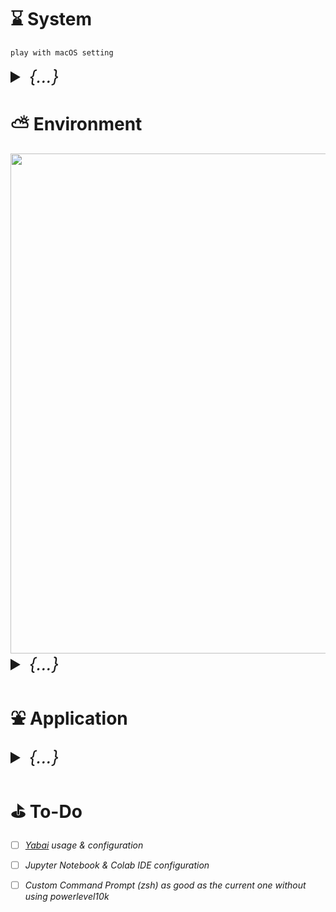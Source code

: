 

# &#x231b; System
```
play with macOS setting
```
<details>
    <summary style="font-size: 2em;"><i>{...}</i></summary>


### &#x2460; Display 
**+ scale**
```
choose sacle -> more space -> night shift 
```
**+ as host machine**
```
-> advanced -> find prevent automatic sleeping on power adapter when the display is off
```
### &#x2461; Enable three finger drag
**+ accessibility:** 
```
1) pointer control -> trackpad options -> enable dragging -> three finger drag
2) display -> reduce motion (enable)
```
### &#x2462; Unnecessary apps
**+ left with:** 
```
1) finder 
    + open finder 
    + go to view -> Show Path bar -> Show Status bar
    + ctrl + click the icon on the path bar for copying the path
2) safari 
3) system preference
```
### &#x2463; Desktop & Dock
**+ hide dock:** 
```
1) set it automatically show -> Dock size & Magnification
2) position it on anywhere other than bottom
3) go to the bottom for hot corner, setup screen saver
4) mission control (bottom) 
    + displays have separate spaces --> enable (for monitor to act like individual display)
    + automatically rearrange spaces based on most use --> disable (no idea)
```

### &#x2464; Control Center
**+ Accessibility Shortcuts**
```
1) show in Control Center, not in the menu bar
2) play with it 
```
**+ scroll down spotlight**
```
don't show in the Menu Bar
```
### &#x2465; Mouse
**+ replaced by some mouse app later**
```
Accessibility -> Zoom Option -> Hover text

hover
1) Text 32pt 
2) Text font 
3) Activation modifier Option/Alt 
4) Play with color
```
### &#x2466; Arrange Launchpad
**{move unused app into one folder}**

### &#x2467; Appearance
**+ highlight color**
```
1) set favorite highlight color and accent color (usually purple)
2) set appearance to auto
```

### &#x2468; Keyboard
**+ keyboard**
```
*1) cursor smoothness (make hjkl moving smooth inside nvim)
    + increase key repeat rate to the fastest 
    + drag Delay until repeat to the shortest


2) add Unicode Hex Input (optional)
    - ∀: option + 2200
    - ∃: option + 2203
    - ¬: option + 00ac 
    - ∧: option + 2227 


3) fn (do nothing)
```


**+ input source**
```
1) add pinyin 

2) do not check "Use the CAPSLOCK key to switch to and from U.S."
```



### &#x2469; Keyboard Shortcuts

**+ General Shortcuts**
```
• Increase Indent (IDE): cmd + ] 
• Decrease Indent (IDE): cmd + [
• Move the cursor one word forward: Option + Right Arrow
• Move the cursor one word backwad: Option + Left Arrow

• Find Path: open finder => cmd + shift + g
```


**+ Mission Control (for no touchpad situation)**
```
• mission Control                       --> ctrl + up
• show notification center              --> ctrl + left
• application windows                   --> cmd + down
• show desktop                          --> ctrl + right
• move left a space                     --> cmd + left
• move right a space                    --> cmd + right
```
**+ Launchpad**
```
• turn Dock Hiding on/off               --> option + cmd + D
• show Launchpad                        --> ctrl + down
```
**+ Spotlight**
```
• uncheck both
```
**+ App Shortcut**
```
click "+"
Add shortcuts for the following apps (setup alacritty later)

-------------
| Alacritty |
-------------
    • Hide alacritty                    --> shift + cmd + alt + h

----------
| Safari |
----------
    • Show Favorites Bar                --> ctrl + f
    • Hide Favorites Bar                --> ctrl + f

----------
| Chrome |
----------
    • Always Show Bookmarks Bar         --> ctrl + f
    • Reopen Closed Tab                 --> cmd + ctrl + z

----------
| global |
----------
    • Open Location...                  --> ctrl + l
    • New Window                        --> cmd + shift + n
    • Tile Window to Left of Screen     --> ctrl + `
    • Print...                          --> ctrl + cmd + p
    • Open File...                      --> shfit + cmd + o
    • Minimize                          --> ctrl + cmd + option + M

-----------------
| shortcut tips |
-----------------
    • command + shift leftArrow
    • 

[how to restore minimized one ? don't ask me]
```
### &#x246a; Safari
**+ Preference:**
```
1) Privacy -> uncheck website tracking for enabling cookie
2) Tabs -> Compact
3) Extension -> download PocketTube: YouTube Subscription Manager (App Store)
```
### &#x246b; Notes App 
```
make use of this app 
1) Note -> Setting -> Adjust Font size 
2) ...
```
### &#x246c; Reminder App 
```
make use of this app as well
```
### &#x246d; Modified notification window
```
1) Weather: remember to set temperature to Celsius (multiple regions added)
```

### &#x246e; Install [Alfred](https://www.alfredapp.com)
**{...}**

</details>




# &#x26c5; Environment

<img src="./nvim/dashboard.png" width=800>

<details>
    <summary style="font-size: 2em;"><i>{...}</i></summary>

### &#x25cd; Zen Tree 
```
$ cd ~
$ git clone "https://github.com/"your_username"/env.git"
$ mv env .config                                    # rename to .config directory 
$ mkdir "xxx"                                       # main directory 
$ cd "xxx"
$ mkdir blackhole society toKnow 
$ cd "yyy" 
$ mkdir Cok Projects zzz
                                                    Users
                                                      |
                                                      |
                                   ----------------------------------------
                                   |                                      |
                                   |                                      |
                                 "xxx"                                 .config
                                   |                                      |
                                   |                                      |  
                    -------------------------------       ---------------------------------
                    |              |              |       |               |               |
                    |              |              |       |               |               |
                  "yyy"        blackhole       society   nvim           tmux             etc
                    |                                     |               |               |
                    |                                     ----------------------------------
    ----------------------------------                    ----------------------------------
    |               |                |                                | | ... |  
    |               |                |
   Cok           Projects           ...
```

### ➊  Install Xcode tool
```shell
xcode-select --install
```

### ➋  Install Homebrew 
&#x23f5; *homebrew from [source](https://brew.sh)*
```shell
(+) $HOME=/Users/your_username

echo '# homebrew' >> $HOME/.zprofile 
echo 'eval "$(/opt/homebrew/bin/brew shellenv)"' >> $HOME/.zprofile
eval "$(/opt/homebrew/bin/brew shellenv)"
```


&#x23f5; *basic commands with brew*
```shell
brew install xxx
brew uninstall/remove xxx
```

<details>
  <summary><i>Install Homebrew Using Mirror (collapsed)</i></summary>

*1) for users having trouble accessing brew.sh, e.g. users in China* <br>
```shell
>> cd /opt 
>> sudo mkdir homebrew 
>> sudo chown -R $(whoami):admin /opt/homebrew 
>> git clone https://mirrors.tuna.tsinghua.edu.cn/git/homebrew/brew.git /opt/homebrew
>> echo 'eval "$(/opt/homebrew/bin/brew shellenv)"' >> ~/.zprofile
(this surpress default apple git, already in zsh/)>> echo "export PATH=/opt/homebrew/bin:$PATH" ~/.zprofile
```
</details>

### ➌  Terminal Emulator
&#x23f5; *[alacritty.toml](./alacritty/alacritty.toml)*
```shell
brew install --cask alacritty
```

&#x23f5; *modify shortcut really quick*
```
1) open / 
2) drag disk and user to the side bar of finder
3) replace hide alacritty command "cmd+h" in shortcut
```

### ➍  Karabiner (virtual keyboard)
&#x23f5; *install karabiner*
```shell
brew install karabiner-elements --cask
```

&#x23f5; *Use Karabiner-Elements for key-mapping*
```
1) Click and open TWO KARABINERs for accessbility in input source inside privacy
    • allow app 
    • target decide: usually I choose for all device 
    • choose whatever you want 
    • for all devices: add item 
    • map "caps_lock" to "left_control"

2) Mapping website: https://ke-complex-modifications.pqrs.org/
    • Vi style arrow
    • click import 
    • import 
    • ok 
    • enable (only enable command + hjkl)
    • is command not control anymore

3) Search for any other combination you want
   {...}

4) Custom Rule 
    • open finder => cmd + shift + g: ~/.config/karabiner/assets/complex_modifications
```
  
### ➎  Nerd Font
&#x23f5; *go to [nerdfont](https://github.com/ryanoasis/nerd-fonts)*
```
1) patched-fonts folder
2) each font folder will have their font appearance inside, probably
3) fonts I like:
	- Monofur Nerd Font
	- Ubuntu (but its NerdFont version doesn't seem to compatible with macOS)

ex).
• Chosen_Font_Name => Light => complete
• Code New Roman Nerd Font Complete.otf 
• Download
• open the .otf file
• click install
• next go to font book looking for it
• do the italic one as well

• few selections: Monofur Nerd Font, CodeNewRoman(light is better), SourceCodePro, etc
```

&#x23f5; *patch your own font with nerdfont [patcher](https://github.com/ryanoasis/nerd-fonts/blob/master/font-patcher)*
```
1) go to nerdfont github, see option 9: Patch Your Own Font 
2) install dependencies: 
>> brew install fontforge

3) download archive scripts provided 
4) go into the nerdfont patcher diretory and execute the font-patcher script
>> fontforge -script font-patcher "/path/to/a-single-.ttf-or.otf"
```

&#x23f5; *[font-collections](./fonts/)*
```
still missing some icon even after patched, look into it later
```


### ➏  Necessity

<details>
    <summary><i>Git (collapsed)</i></summary>

`Personal Access Tokens:` *github --> settings --> developers setting --> token* <br> 
[`.gitignore`](https://www.toptal.com/developers/gitignore): *ignore file generation*

```
1) Intialize/Create Local Repo
------------------------------------------------------------------------------------
>> cd "any_directory"
>> git init                                                     // create .git 
>> git status                                                   // check branch



2) Connect Local Repo with Remote (github)
------------------------------------------------------------------------------------------------
>> git config --global user.name "github_account_name"                      // setup username
>> git config --global user.email "email_asscoiated_with_github@xxx.com"    // setup user.email
>> git config -l                                                            // check both
>> cd "xxx"
>> git branch -M main                                                       // name branch "main"
>> git remote add origin https://github.com/user_name/repo_name.git         // add remote repo
>> git remote -v                                                            // list remote repo
>> git remote set-url origin https://github.com/user_name/repo_name.git     // change remote repo
>> git config --global credential.helper store                              // if no token pop up




3) Add, Commit, Check, Pull/Push 
------------------------------------------------------------------------------------
(add)
>> git add filename.xxx                               // add single changed file
>> git add .                                          // add all changed files

(commit)
>> git commit -m "commit message"                     // describe what you changed 
>> git status                                         // check current status
>> git reset --soft HEAD~                             // undo all commit
>> git reset --hard HEAD~1                            // same, and no change kept
>> git reset --hard <git log grab SHA>                // reset to specific commit

(check)
>> git log                                            // check passed commit 
>> git log -p                                         // check detailed commit
>> git show 5eba8ab3b718a6ab6610186be934ba214e228a58  // check commit with hash
>> git diff                                           // show all modified

(pull/push)
>> git pull origin main                               // pull from remote main branch
>> git push -u origin main                            // -u: for "--set-upstream"
                                                      // main is the <branch_name>
>> git push <remote-name> <branch-name>               // other branch aside from main
>> git push origin other_branch                       // example
>> git push                                           // only have one main branch
>> git push --set-upstream origin main                // if not branch to track

(push latest one with unpush commit)
>> git log                                            // grab the log SHA 
>> git push origin <SHA>:branch --force-with-lease    // example 
>> git push origin abc123:main --force-with-lease     // cover all commits not push


(push with new token)
>> git config --global credential.helper osxkeychain  // clear old credential (OS diffs)
>> git push -u origin main

(explicitly set)
>> git remote set-url origin https://YOUR_NEW_TOKEN@github.com/your_acc/repo.git



4) large file
------------------------------------------------------------------------------------
>> brew install git-lfs                               // install LFS 
>> git lfs install                                    // enable through git 
>> git lfs track "video/interstallar.mp4"             // track the large file 
>> git add .gitattributes                             // only add once, lfs track will update it 
>> git add . & git commit -m "xx" 
>> git push

>> git lfs uninstall                                  // for large file only 
>> git rm --cached video/interstallar.mp4             
>> git filter-branch --force \                        // clear history
        --index-filter "git rm \ 
        --cached \ 
        --ignore-unmatch video/interstallar.mp4" \
        --prune-empty --tag-name-filter cat -- --all
>> git push origin --force --all                      // force update




5) Leave, Merge, Delete, Diverge/Converge, Rename Branch 
------------------------------------------------------------------------------------
(leave)
>> git checkout -b new_branch                         // -b: create new branchs 
>> git checkout                                       // leave current branch
>> git checkout main                                  // leave, and go to main
>> checkout branch_name                               // switch branch
>> git branch --list                                  // list all existing branches
>> git branch -a                                      // list all branch(local&remote) 
>> git branch -r                                      // list remote 
>> git push -u origin <new_branch>                    // push new branch to remote

(merge)
>> git checkout main                                  // leave the branch about to merge to main
>> git branch                                         // try, won't kill you
>> git merge gh-pages                                 // merge branch "gh-pages" to main
>> git push origin main                               // push all the new changes merged to main

(delete) 
>> git branch -d branch_name                          // first delete local branch
>> git push origin --delete branch_name               // delete remote branch as well

(diverge/converge)
'''
if you make changes directly through github(remote)
and make different changes in local repo at the same time 
will cause version conflict 
'''
>> git pull origin main                               // pull from remote branch main
>> git status 
>> git merge origin/branch_name                       // here branch_name = main

(rename)
>> git branch -m older_name new_name                  // rename local repo
>> git fetch origin 
>> git branch -u origin/new_name new_name 
>> git remote set-head origin -a
# change remote
>> repo -> settings -> under Code and automation -> click Branches -> rename
```
</details>


```shell
# install through homebrew
>> brew install git
>> git --version

# apple's git default, download env, so you have zsh/ 
# then export git path for replacing apple default git
>> echo 'export PATH="/opt/homebrew/bin:${PATH}"' >> $HOME/.config/zsh/zsh-exports
```

&#x23f5; *C++ compiler*
```shell
# many things depends on this gcc
>> brew install gcc
```

&#x23f5; *mongoDB: [server](https://www.mongodb.com/docs/manual/tutorial/install-mongodb-on-os-x/)* | *[compass](https://www.mongodb.com/try/download/atlascli) (choose ARM64 Platform)*
```shell
# install mongoDB server
>> brew tap mongodb/brew

# install community edition (refer to the official doc for versions)
>> brew install mongodb-community

# if run into error "brew services list"
>> brew update-reset
>> brew doctor
>> brew services list

# start for use
>> brew services start mongodb-community@7.0
>> brew services stop mongodb-community@7.0
>> mongosh  # for checking
```

&#x23f5; *Node.js: [macOS installer LTS version](https://bit.ly/nodenpm)*
```shell
# better to download prebuild version through website
>> node --version
>> npm --version
```


&#x23f5; *additional*
```shell
# for what?
brew install ripgrep

# print out structure of directory in terminal 
brew install tree
```


&#x23f5; *YouTube Video [`Download`](https://github.com/yt-dlp/yt-dlp)*
```shell 
>> brew install yt-dlp
>> ffmpeg

# basic download
>> yt-dlp "https://www.youtube.com/watch?v=8PsG3ycLx3o"

# setting up the resolution for downloading (less or equal than 4k if videos are available)
>> yt-dlp -f "bestvideo[height<=2160][ext=webm]+bestaudio[ext=m4a]/best[height<=2160]" --merge-output-format mp4 "<youtube url>"

# convert video to MPEG-4
>> ffmpeg -i <video1.mp4> -vcodec libx264 -acodec aac <video2.mp4>

# for some videos, if store differently on youtube, will download separate files (.m4a & webm), mannully convert 
>> ffmpeg -i "video_name.webm" -i "video_name.m4a" -c:v copy -c:a copy "video_name.mp4"

# convert video to audio file (e.g. mp4/mkv to mp3)
>> ffmpeg -i input.mkv -b:a 192K -vn output.mp3
```



&#x23f5; *Sound Player*
```shell
# play .wav file 
>> brew install sox 
>> sox /path/to/wav_file -d
```



&#x23f5; *Find IP Address*
```shell
# on linux/unix 
# find the inet value under 'wlp39s0', usually the last one
>> ifconfig
>> ip addr

# more straightforward way of checking the address
>> ifconfig | grep "inet "
```

&#x23f5; *Setup Static IP or DHCP*
```shell

```

&#x23f5; *SSH*

```shell
# check if ip-address exist in remote, if not then used jump host
>> nslookup 

# direct connection
>> ssh -i xxx_xxx.pem username@ip-address

# Need to change permission if using key file(.pem)
>> chmod 600 ~/.ssh/xxx_xxx.pem
>> ssh my-server

# local ssh config, read more: https://linux.die.net/man/5/ssh_config
>> vim ~/.ssh/config
---------------------------------------------------------
| Host lambda-server-1                                  |
|   HostName xxx.x.xxx.xx                               |
|   User ubuntu(or others)                              |
|   IdentityFile ~/.ssh/xxxxxx.pem                      |
|                                                       |
| Host lambda-server-2                                  |
|   HostName yyy.y.yyy.yy                               |
|   User ubuntu                                         |
|   IdentityFile ~/.ssh/yyyyyy.pem                      |
|                                                       |
| Host my-server                                        |
|   HostName zzz.zzz.z.zzz                              |
|   User my_username                                    |
---------------------------------------------------------
```
&#x23f5; *FileZilla Setup ([Jump Host](https://www.unixcloudfusion.in/2016/01/using-filezilla-to-connect-ec2-with.html))*

| Connection Type | Inputs |
| :------ | :-------: |
| normal connection | *Host - Username - Password - Port* |
| connect as jump host | *1) Settings > Generic Proxy > `Sock 5`* <br> *2) Proxy host: `127.0.0.1` - Proxy port: `8001`* |
| with private key(.pem) | *1) File - Site Manager - New Site* <br> *2) Protocol: select the `SFTP` one -> Host: `ip-address`* <br> *3) Logon Type: `Key File` -> User -> Location of key file* |


&#x23f5; *Remote Connection [FileZilla](https://filezilla-project.org)*
```
# SSH setup for remote login with .pem (keyfile)
1) unzip and put it into Application                                  
2) open FileZilla, click File on the top-left, select Site Manager... 
3) New site, name it                                                  
4) Protocol: select SFTP - SSH File Transfer Protocol                 
5) Host: Enter the specific ip address for remote server              
6) Logon Type: select Keyfile                                         
7) User: xxxx [xxxx@xxx.xxx.xxx.xxx]                                  
8) Browse your Keyfile                                                
9) connect                                                            
10) drag and draw                                                     
```


### ➐  Terminal Level
#### &#x260d; tmux
&#x23f5; *[tmux.conf](./tmux/tmux.conf)*
```shell
# configuration explained in .conf
>> brew install tmux

# checking if tmux is missing some color
# path variable needed to be setup first, and you have to be inside tmux session
>> tmux info | grep -e RGB -e Tc

# for tmux package manager to work in the tmux.conf 
# first need to download it 
>> git clone https://github.com/tmux-plugins/tpm ~/.tmux/plugins/tpm 
>> tmux
>> prefix + I       # for downloading necessary plugins
```

#### &#x260d; zsh
```
brew install zsh
```
&#x23f5; *Add the following command to **.zprofile***
```
# XDG
export XDG_CONFIG_HOME=$HOME/.config
export XDG_CACHE_HOME=$HOME/.cache
export XDG_DATA_HOME=$HOME/.local/share

# zsh config dir
export ZDOTDIR=$HOME/.config/zsh

# homebrew
eval "$(/opt/homebrew/bin/brew shellenv)"
```
&#x23f5; *Setup zsh Directory(or just download zsh/)*
```
# you can download all from env
>> cd ~/.config 
>> mkdir zsh 
>> touch .zshrc
```
&#x23f5; *Configure zsh Directory*
```
# powerlevel10k (before you know how to write your own prompt use this)

# path variables all setup within zsh/, just need to check path correstness
>> brew install powerlevel10k
# keep track of the installation path of powerlevel10k
>> echo "source '$(brew --prefix)/share/powerlevel10k/powerlevel10k.zsh-theme'" >> ~/.config/zsh/.zshrc
# "$(brew --prefix)" is basically where your homebrew lies "/opt/homebrew"
>> cd zsh 
>> git clone "...zsh_directory_in_github_repo..."
>> if the syntax highlighting and autocomplete not working, remove and reinstall
```

#### &#x260d; Neovim
[`my config`](./nvim/) | [`kickstart.nvim`](https://github.com/nvim-lua/kickstart.nvim)

```shell
>> brew install neovim
# remove cache, don't know why, I guess this make sure new config doesn't mixed with old ones
>> rm -rf ~/.local/share/nvim/

~/.config/nvim/
├── init.lua
├── lazy-lock.json
├── lua/
│   ├── "your_username"/
│   │   ├── core
│   │   │   ├── init.lua
│   │   │   ├── keymaps.lua
│   │   │   └── options.lua
│   │   └── plugins
│   │       ├── lsp/
│   │       ├── nvim-tree.lua
│   │       ├── ...(list of plugins config)
│   │       └── dashboard.lua
│   └── lazy.lua

# download all nvim/ setting, let Lazy & Mason do their job
# some lsp server require npm to be installed as dependency, so make sure install that first
>> :Lazy 
>> :Mason
```


&#x23f5; *Notes*
| Target  | Action    |
| :------ | :-------: |
| `/` | *match words for searching (n: next, N: previous)* |
| `:Open Buffer` | *- oepn file to buffer: `:e "path/to/file`* <br> *- new empty buffer: `<leader> + b`* |
| `:Lazy`  |  *Lazy Console UI*  |
| `:Lazy reload "some_file.nvim"` | *reload certain .nvim plugins to take effect(no path needed)* |
| `:Lazy sync` | *download all new plugins* |
| `:NvimTree` | *- toggle open/close: `ctrl + n`* <br> *- mark file: `m`* |
| `:Telescope` | *- all file: `<leader> f f`* <br> *- for only opened buffer: `<leader> f b`* |
| `:ColorizerToggle` | *cancel color preview from current buffer* |
| `:TSInstall python` | *- install new highlighters(name): `:TSInstall <name>`* <br> *- check installed syntax: `TSInstallInfo`* |
| `:Mason`  |  *Mason LSP Console UI*  |
| `:MasonUninstallAll`  |  *uninstall all lsp-server through mason*  |
| `:MasonInstall <name>` | *LSP plugin manager, if new plugins not listed, exit and reopen with vim* |
| `:I`  |  *Install the package under the cursor*  |
| `:u`  |  *Update the package under the cursor*  |
| `:U`  |  *Install all package under the cursor*  |
| `:X`  |  *Uninstall the package under the cursor*  |



#### &#x260d; Script
&#x23f5; *automate operation that are repetitive for your convenience, refer to my [`scripts`](./myScript/README.md)*
```
# original git operation
>> git add .
>> git commit -m "message"
>> git push (-u origin main)

# custom script wrapped up all three lines
>> gpush
```


#### &#x260d; Conda
&#x23f5; *miniconda (silicon difference)*
```
# for apple silicon (arm64)

# there seems to have a mamba environment preinstall in latest version
>> brew install miniforge 
>> conda init "$(basename "${SHELL}")"
(this conda init line basically adding the following)
# =========================
# >>> conda initialize >>>
# __conda_setup="$(...)"
# if ...
# ...
# fi ...
# unset __conda_setup
# <<< conda initialize <<<
# =========================
```

&#x23f5; *conda command notes*
```
# create new env 
>> conda create -n myenv python=3.x     # python version 
>> conda create -n myenv scipy          # with sepcific package

# remove conda env 
>> conda remove --name myenv --all

# install packages using .yml in existing conda env 
# --prune: this command remove dependencies that are no longer listed in the .yml file
# --name myenv: sepcify which env to update
>> conda env update --name myenv --file xxx.yml --prune 

# when you update env using .yml file, few things to notice 
# 1) comment the "name:" section in the .yml file, 
#    otherwise it will create another env if name is not the same as the current one
# 2) newer version will be overrided by older version 
#    - in my case, if tensorflow is installed with python=3.10, and pytorch is 3.9 
#    - then tensorflow will be removed after install pytorch using .yml file 
# 3) newer version is compatible with older version (mostly) 
#    - install pytorch with python=3.9, then install tensorflow with python=3.10 if fine
```

&#x23f5; *pytorch*: [*official website*](https://pytorch.org) *or refer to* [*yaml file*](https://github.com/jeffheaton/app_deep_learning/blob/main/install/pytorch-install-aug-2023.ipynb)
```shell
# basic setup for pytorch conda in macOS
>> conda create -n env & conda activate env     # create new env
>> pip3 install torch torchvision torchaudio    # torch website, select stable/nightly version


# use mps 
>> conda env create -f torch-conda.yml 
================= .yml =================
name: [your-env-name]
channels:
  - pytorch
  - conda-forge
dependencies:
    - python=3.11
    - pip>=19.0
    - pytorch 
    - torchvision 
    - torchaudio
    - jupyter
    - scikit-learn
    - scipy
    - pandas
    - pandas-datareader
    - matplotlib
    - pillow
    - tqdm
    - requests
    - h5py
    - pyyaml
    - flask
    - boto3
    - ipykernel
    - pip:
        - bayesian-optimization
        - gym
        - kaggle
================= .yml =================

# connect to jupyter notebook
>> python -m ipykernel install --user --name torch --display-name "Python 3.10 (pytorch)"
>> jupyter notebook                             # test 

# macOS m-chip use MPS (Apple Metal for GPU), target MPS for training.
>> has_mps = getattr(torch, 'has_mps', False)
>> device = "mps" if getattr(torch, 'has_mps', False) \
else "gpu" if torch.cuda.is_available() else "cpu"
```

&#x23f5; *python test* <br>
```python
import torch
import math

# this ensures that the current MacOS version is at least 12.3+
print(torch.backends.mps.is_available())
# this ensures that the current current PyTorch installation was built with MPS activated.
print(torch.backends.mps.is_built())
```

&#x23f5; *how to remove ipykernel name*
```
# check kernel list 
>> jupyter kernelspec list 
>> jupyter kernelspec uninstall kernel_name
```

&#x23f5; *Tensorflow: [here](https://github.com/jeffheaton/t81_558_deep_learning/tree/master/install)*
```
>> cd ~/anywhere-yml-for-installation

# go to base environment 
>> conda install -y jupyter 
>> conda deactivate 
>> conda env create -f tensorflow-apple-metal.yml -n tensorflow
>> conda info -e 
>> conda activate tensorflow
>> python -m ipykernel install --user --name tensorflow --display-name "Python 3.10 (tf)"
>> jupyter notebook

# check 
>> tf.config.list_physical_devices('GPU')
```

#### &#x260d; Aerospace Tiling Window Manager 
[tutorial_link](https://www.youtube.com/watch?v=-FoWClVHG5g)
[latent_space_visualization](https://www.youtube.com/watch?v=o_cAOa5fMhE)

#### &#x260d; C++
&#x23f5; *Compile .cpp file and run*
```
# full command 
>> g++ -Wall -std=c++20 xxx.cpp -o run && ./run

# compiler:                  g++
# warnings:                  -Wall
# C++ version:               std=c++20
# program to compile:        xxx.cpp
# name your compiled file:   -o run
# run compiled file:         ./run
```

&#x23f5; *Check a GLIBCXX*
```
# 1) if you know the file 
>> strings /usr/lib64/libstdc++.so.6 | grep GLIBCXX 

# 2) check globally 
>> strings $(g++ -print-file-name=libstdc++.so) | grep GLIBCXX 

# 3) check the path to the 'libstdc++.so' library that was used to compile 'my_program'
>> ldd my_program | grep libstdc++
```

&#x23f5; *SFML Library*
```
brew install sfml
brew info sfml

# find the where sfml folder has beedn downloaded
# aside from the usual command, two path need to sepcify
# where is SFML package (I)
# where is the necessary libraries (L)
```
&#x23f5; *Compile SFML (a bit messy)*
```
>> g++ test.cpp -Wall -I/[1] -o run -L/[2] -lsfml-graphics -lsfml-window -lsfml-system

# [1]: opt/homebrew/Cellar/sfml/2.5.1_1/include
# [2]: opt/homebrew/Cellar/sfml/2.5.1_1/lib
# [?]: you can try build with source, and save the package to somewhere with less name
```
   
#### &#x260d; Java
&#x23f5; *Download java env*
```
# 1. Java (JDK): https://java.com/en/download/help/develop.html
# 2. Java SE Development Kit: https://www.oracle.com/java/technologies/downloads/
# 3. restart terminal
    
>> javac file.java
>> java file
```

#### &#x260d; VimTex

&#x23f5; *VimTex [repo](https://github.com/lervag/vimtex)* <br>
```
# compiler is needed, but you don't have to install the whole MaxTex
# ------------------------------------------------------------------

# option that I had tried
>> brew install --cask mactex-no-gui

# other option
>> brew install --cask basictex

# also inside plugin.lua 
>> use 'lervag/vimtex'
```
&#x23f5; *check if successfully installed*
```
>> latexmk 
>> pdflatex
```

&#x23f5; *generate pdf through command line*
```
>> pdflatex xxx.tex 
```
&#x23f5; *inside .tex file*
```
:echo g:vimtex_view_enabled
```
&#x23f5; *PDF preview plugin* <br>
&#x23f5; *add the configuration to VimTex.lua setting skim as default preview app*
```
>> brew install --cask skim
>> echo "vim.g['vimtex_view_method'] = 'skim'" >> ~/.config/.../VimTex.lua
```
&#x23f5; *[mapping shortcut](https://www.ejmastnak.com/tutorials/vim-latex/vimtex.html#options)*
```
[normal mode]:
--------------
dse: Delete surrounding environments(\begin{} and \end{}

cse: Change surrounding environments(change what's in bracket)

..map them with alacritty..
```

&#x23f5; *basic command*
```
# compile .tex file to pdf -> mapped with <leader>r
:VimtexCompile

# 
:
```


### ➑  Fun Stuff

&#x23f5; *LSCOLORS*
```
echo '\n# customize LS-colors (directory) https://geoff.greer.fm/lscolors/' \ 
>> ~/.config/zsh/.zshrc 
echo '# green & unbold' >> ~/.config/zsh/.zshrc 
echo 'export LSCOLORS=cxfxexdxbxegedabagacac' >> ~/.config/zsh/.zshrc
```

&#x23f5; *openssl*
```
>> brew install openssl

# sometimes openssl@3, follow the tips output from the terminal shell
# mostly, the terminal output will prompt you to set path variable

echo 'export PATH="/opt/homebrew/opt/openssl@3/bin:$PATH"' >> ~/.config/zsh/.zshrc
echo 'export LDFLAGS="-L/opt/homebrew/opt/openssl@3/lib"' >> ~/.config/zsh/.zshrc
echo 'export CPPFLAGS="-I/opt/homebrew/opt/openssl@3/include"' >> ~/.config/zsh/.zshrc
```
&#x23f5; *MacOS control -> [drag windows without titlebar](https://www.mackungfu.org/UsabilityhackClickdraganywhereinmacOSwindowstomovethem)*
```
# enable
>> defaults write -g NSWindowShouldDragOnGesture -bool true
>> exit

# disable
>> defaults delete -g NSWindowShouldDragOnGesture
```

&#x23f5; *for fun*
```
brew install numi --cask
brew install keycastr --cask
brew install cmatrix
sudo npm install -g mapscii      # require node.js installed
brew install cointop
brew install bpytop 
brew tap teamookla/speedtest
brew update
brew install speedtest --force 
brew uninstall speedtest --force
```

<details>
    <summary><i>Ubuntu Keymap (collapsed)</i></summary>


*• gnome-desktop*
```shell
sudo apt install gnome-tweak
```
*• tweak-tool* 
```
# search for tweak, open it 
1) Startup Applications
    + Caffeine indicator 
2) Top Bar 
    + Weekday 
    + Date 
3) Keyboard & Mouse 
    + Show Extended Input Sources ? 
    + Mouse 
        > Pointer Location 
        > Middle Click Paste 
    + Touchpad 
        > Disable While Typing 
    + Mouse Click Emulation 
        > Fingers 
    + Additional Layout Option 
        > Caps Lock Behavior: ...
        > Ctrl Position
            - Caps Lock as Ctrl
            - (you can move between tabs using capslock + key1...9)
        > Alt and Win behavior 
            - Meta is mapped to win (disable super for search)
    + Enable Emacs input (======== not perfect, better to use vim-style moving like karabiner =======)
        > Ctrl+a: to move the cursor to the beginning of the line
        > Ctrl+e: to move the cursor to the end of the line
        > Ctrl+k: to cut the text from the cursor to the end of the line
        > Ctrl+y/v: to paste the most recently cut text
        > Ctrl+p: (previous) and `Ctrl+N` (next) to navigate up and down in history or suggestions
        > Ctrl+b: to move the cursor back one character
        > Ctrl+f: to move the cursor forward one character
        > Ctrl+d: to delete the character under the cursor
        > Ctrl+h: to delete the character before the cursor
    - lose some shortcut once Emacs input enable (you have to do it by hand)
        > ctrl + a: select all, still work on page level or folder level, just doesn't work for text-input level
            >> but text-level select all could be replaced by Super + A
        > ctrl + w: can't close tab is on text/typing
    + still missing two shortcut, move a line up and down globally like karabiner does

# Find something like xbindkeys, or find out why xbindkeys is not working

# Open setting |- Keyboard |- View and Customize Shortcuts 
1) Accessibility
    ( don't know why, but zoom in and zoom out could use ctrl+= & ctrl+-)
    + Zoom in: Disabled 
    + Zoom out: Disabled
2) Launchers 
    + Home folder: Alt+Super+H
    + Launch terminal: Alt+Super+T
    + Launch web browser: Alt+Super+B
    + Setting: Alt+Super+S
3) Navigation
    + Hide all normal windows: Disabled
4) System 
    + Focus the active notification: Disabled (leave super + N)
    + Show the notification list: Disabled (leave super + M and super + V)
    + Restore the keyboard shortcuts: Disabled (avoid miss type)
    + Show the overview: Super + Space (it's like Alfred)
    + Lock Screen: Alt + L 
    + Show all application: Alt + A
5) Windows 
    + Hide window: Disabled (free Super + H)
    + Navigation between tabs in browser or tmux, we usually used Command + 1/2/3/... or Super + 1/2/3/...
        > disable it gnome-wise 
            # in ubuntu, Super + num were mapped to switch between applications in the dock order, 
            # disable it gnome-wise using "gsettings"
            # "N" represent the number you want to unbind, in ubuntu's case, you have to unbind 0-9 separately
            >> "gsettings set org.gnome.shell.keybindings switch-to-application-N []"
            >> gsettings set org.gnome.shell.keybindings switch-to-application-0 []
            >> gsettings set org.gnome.shell.keybindings switch-to-application-1 []
            ...
        > However, for browser you can use ctrl + numbers to navigate. For tmux tabs, map Ctrl to use them in alacritty is also a solution (below)

# alacritty 
    + key_bindings
        > setup copy and paste with super key in alacritty 
            # copy 
            - { key: C mods: Super, action: Copy }
            # paste 
            - { key: V mods: Super, action: Paste }
            # remember to use ctrl + c/v outside of alacritty, ctrl + t for new tabs or something
        > change all tmux binding from using Command to Super
            # split pane left and right
            - { key: M, mods: Super, chars: "\x01\x4d" }          
            # split pane top and down
            - { key: B, mods: Super, chars: "\x01\x42" }
            # save neovim 
            - { key: S, mods: Super, chars: "\x1b\x3a\x77\x0a" }
            # rename current session
            - { key: R, mods: Super, chars: "\x01\x24" }
            # new tmux window 
            - { key: T, mods: Super, chars: "\x01\x63" }
            # detach current session 
            - { key: D, mods: Super, chars: "\x01\x64" }
            # select a tmux session to attach while inside tmux (p stands for preview): original command prefix + w 
            # disable Super + P in Ubuntu's default binding: 
            # >> gsettings set org.gnome.mutter.keybindings switch-monitor "['']"
            # re-enable:
            # >> gsettings set org.gnome.mutter.keybindings switch-monitor "['<Super>p']"
            - { key: P, mods: Super, chars: "x01\x77" }
            # select window 1-9 
            - { key: Key1, mods: Control, chars: "\x01\x31" }
            - { key: Key2, mods: Control, chars: "\x01\x32" }
            - ...

        > option will be considered as Alt, so you need to remove other minor keybind used Alt 
            # comment out
            - { key: D, mods: Option, chars: "\x64\x73\x65" }
            # comment out
            - { key: C, mods: Option, chars: "\x63\x73\x65" }

# enable Emacs input (untested)
    + navigation mapping
        > Super + a = Home key 
        > Super + e = End key 
        > Super + h = Ctrl + leftarrow
        > Super + j = Ctrl + Downarrow
        > Super + k = Ctrl + Uparrow
        > Super + l = Ctrl + rightarrow
```


</details>



</details>


# &#x26f2; Application

<details>
    <summary style="font-size: 2em;"><i>{...}</i></summary>

### &#x260d; Download
*[QuickTime Player](https://www.youtube.com/watch?v=LSmM5FXzVBg)*
```
[OK] chrome
[OK] zoom.us
[OK] notability
[OK] movist
[?] cursor Pro
[?] xcode (app store)
[?] The Unarchiver (app store)
[?] parallels
[?] blender
[?] Unzip One
```

### &#x260d; vscode

&#x23f5; *settings*
```
@ Open Settings (cmd+,) 
======================================
1) Font Family: SauceCodePro Nerd Font
2) Font Size: 13
3) Cursor Style: underline

@ theme
1) Tokyo Night*
2) Monokai Pro 
3) Nord
======================================
```


&#x23f5; *shortcuts* | link: [[1]](https://michaelychen.medium.com/my-experience-using-vim-keybindings-in-vscode-ea6d335aa155)
[[2]](https://www.youtube.com/watch?v=H2gvHxC9gFY)
[[3]](https://www.youtube.com/watch?v=fJEbVCrEMSE)
[[4]](https://www.youtube.com/watch?v=Ljv1ejQQk-U)
[[5]](https://www.youtube.com/watch?v=zwyHmFxeJtg)
```
# vscode => View => Command Palette...  => macos shortcuts
@ Command Palette                       --> cmd + shift + p
@ keyboard shortcuts                    --> bottom left setting icon  
                                        ==> click top-right corner file icon to open "keybindings.json"
                                        ==> also find "~/Library/Application Support/Code/User/keybindings.json"

# Basic (Search in Command Palette)
===================================
• close command palette                 --> [ESC]
• Open File/Folder                      --> cmd + o
• Open Recent                           --> cmd + r
• Run Python File                       --> cmd + enter
• Toggle Side Bar                       --> cmd + b
• New File                              --> cmd + n
• Delete File in toggle bar             --> cmd + delete
• Toggle Terminal                       --> ctrl + t

# navigation (j and k is used for switching focus, better to use one key)
=========================================================================
• resize terminal left                  --> ctrl + shift + h
• resize terminal down                  --> ctrl + shift + j
• resize terminal up                    --> ctrl + shift + k 
• resize terminal right                 --> ctrl + shift + l
• navigate editor group                 --> { 
                                                "key": "ctrl+1", 
                                                "command": "workbench.action.focusFirstEditorGroup"
                                            },
• navigate tabs (1,2,3,n)               --> { 
                                                "key": "cmd+1", 
                                                "command": "workbench.action.openEditorAtIndex1" 
                                            },
• focus on terminal                     --> {
                                                "key": "ctrl+j",
                                                "command": "workbench.action.terminal.focus"
                                            },
• focus on editor                       --> {
                                                "key": "ctrl+k",
                                                "command": "workbench.action.focusActiveEditorGroup",
                                                "when": "terminalFocus" 
                                            }

# connection 
============
• Remote-SSH: Connect to Host...        --> ctrl + shift + c
```


&#x23f5; *extension* | [theme](https://www.youtube.com/watch?v=tUUI5hKw0DQ) 
| [ssh](https://support.cs.wwu.edu/home/survival_guide/tools/VSCode_Jump.html) 
| [vim](https://www.youtube.com/watch?v=ShfVJ04RHmw) 
| [turnoff](https://www.youtube.com/watch?v=fmzVJ0Wt29I)
```
# "Remote - SSH" Extension
# =========================
# 1) Command Palette -> ssh -> + Add New SSH Host.. -> open /Users/mikiyax/.ssh/config
# 2) Connect to HOST through a jump host, or you can't connect jump host solely
Host Jump-Host
    Hostname xxx.xx.xxx.com
    Port 22
    User xxx
    ForwardX11 yes
    ForwardX11Trusted yes
  
Host Destination-Host
    HostName xxx.xxxxxxx.xxx.com
    Port 22
    User xxxxxx
    ForwardX11 yes
    ForwardX11Trusted yes
    ProxyJump Jump-Host

Host Use-key 
    HostName 11.111.111.111 
    User xxxx 
    IdentityFile ~/.ssh/xxx.pem


# Markdown Preview 
# ================= 
# 1) built-in 
# 2) open .md file, and look for the unique icon on the top right beside run icon
```


### &#x260d; Window Management 
&#x23f5; *install [Amethyst](https://github.com/ianyh/Amethyst) and enable accessibility features*
```
brew install --cask amethyst
```
&#x23f5; *preference setting*
```
1) Floating --> choose automatically float all applications except those listed
    + Alacritty
    + Google Chrome
    + Notability
    + Safari
    + Preview (MacOS pdf)
    + Skim
    + ...

2) Mouse
    + check resize windows using mouse
    + check swap windows using mouse

3) Layouts
    + add 3 Column Middle

4) General 
    + window margins enable 
        • 15px 
    + smart window enable 
    + screen padding 
        • all set to 10px for now

5) Shortcut (farthest-left window is the main pane by default) 
    + shrink main pane:                                     --> control + shift + H
    + expand main pane:                                     --> control + shift + L 
    + move focus to main window:                            --> control + shift + M
    + move focus counter clockwise:                         --> control + shift + k
    + move focus clockwise:                                 --> control + shift + J 
    + swap the focused window with main window:             --> control + shift + enter
    + swap focused window to counter clockwise:             --> control + option + shift + K
    + swap focused window to clockwise:                     --> control + option + shift + J
    + swap focused window to counter clockwise screen:      --> control + option + shift + H
    + swap focused window to clockwise screen:              --> control + option + shift + L
    + select main layout(currently is 3columns):            --> control + option + cmd + M
    + select Column Layout:                                 --> control + option + shift + N
    + select Row Layout:                                    --> control + option + shift + B
    + relauch Amethyst                                      --> control + option + cmd + Z
    + ...more to setup...(throw screen n, focus screen n)   --> for now just use mouse

6) different screen/desktop could have different layouyt (I guess, not certain)
    >> go to the long vertical one, and use shortcut to setup the Row Layout
    >> it's just need to manually specify each time
```

</details>


# &#x26f3; To-Do 
- [ ] *[Yabai](https://www.youtube.com/watch?v=k94qImbFKWE) usage & configuration*
- [ ] *Jupyter Notebook & Colab IDE configuration*
- [ ] *Custom Command Prompt (zsh) as good as the current one without using powerlevel10k*




